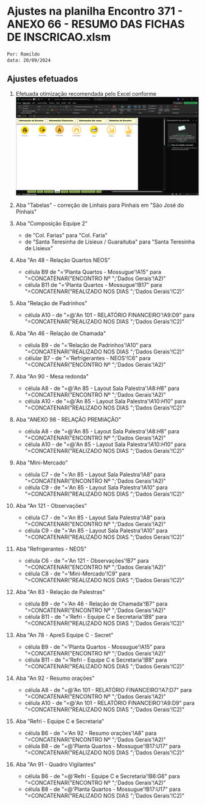 # Ajustes na planilha Encontro 371 - ANEXO 66 - RESUMO DAS FICHAS DE INSCRICAO.xlsm

```code
Por: Romildo
data: 20/09/2024 
```

## Ajustes efetuados

1. Efetuada otimização recomendada pelo Excel conforme 
![Print screen anexado](./imagens/Otimizacao-plan.png)

2. Aba "Tabelas" - correção de Linhais para Pinhais em "São José do Pinhais"

3. Aba "Composição Equipe 2" 
    - de "Col. Farias" para "Col. Faria"
    - de "Santa Teresinha de Lisieux / Guaraituba" para "Santa Teresinha de Lisieux"

4. Aba "An 48 - Relação Quartos NEOS"
    - célula B9 de "='Planta Quartos - Mossugue'!A15" para "=CONCATENAR("ENCONTRO Nº ";'Dados Gerais'!A2)"
    - célula B11 de "='Planta Quartos - Mossugue'!B17" para "=CONCATENAR("REALIZADO NOS DIAS ";'Dados Gerais'!C2)"

5. Aba "Relação de Padrinhos" 
    - célula A10 - de "=@'An 101 - RELATÓRIO FINANCEIRO'!A9:D9" para "=CONCATENAR("REALIZADO NOS DIAS ";'Dados Gerais'!C2)"

6. Aba "An 46 - Relação de Chamada" 
    - célula B9 - de "='Relação de Padrinhos'!A10" para "=CONCATENAR("REALIZADO NOS DIAS ";'Dados Gerais'!C2)"
    - célular B7 - de "='Refrigerantes - NEOS'!C6" para "=CONCATENAR("ENCONTRO Nº ";'Dados Gerais'!A2)"

7. Aba "An 90 - Mesa redonda"
    - célula A8 - de "=@'An 85 - Layout Sala Palestra'!$A$8:$H$8" para "=CONCATENAR("ENCONTRO Nº ";'Dados Gerais'!A2)"
    - célula A10 - de "=@'An 85 - Layout Sala Palestra'!$A$10:$H$10" para "=CONCATENAR("REALIZADO NOS DIAS ";'Dados Gerais'!C2)"

8. Aba "ANEXO 98 - RELAÇÃO PREMIAÇÃO"
    - célula A8 - de "=@'An 85 - Layout Sala Palestra'!$A$8:$H$8" para "=CONCATENAR("ENCONTRO Nº ";'Dados Gerais'!A2)"
    - célula A10 - de "=@'An 85 - Layout Sala Palestra'!$A$10:$H$10" para "=CONCATENAR("REALIZADO NOS DIAS ";'Dados Gerais'!C2)"

9. Aba "Mini-Mercado"
    - célula C7 - de "='An 85 - Layout Sala Palestra'!A8" para "=CONCATENAR("ENCONTRO Nº ";'Dados Gerais'!A2)"
    - célula C9 - de "='An 85 - Layout Sala Palestra'!A10" para "=CONCATENAR("REALIZADO NOS DIAS ";'Dados Gerais'!C2)"

10. Aba "An 121 - Observações"
    - célula C7 - de "='An 85 - Layout Sala Palestra'!A8" para "=CONCATENAR("ENCONTRO Nº ";'Dados Gerais'!A2)"
    - célula C9 - de "='An 85 - Layout Sala Palestra'!A10" para "=CONCATENAR("REALIZADO NOS DIAS ";'Dados Gerais'!C2)"

11. Aba "Refrigerantes - NEOS"
    - célula C6 - de "='An 121 - Observações'!B7" para "=CONCATENAR("ENCONTRO Nº ";'Dados Gerais'!A2)"
    - célula C8 - de "='Mini-Mercado'!C9" para "=CONCATENAR("REALIZADO NOS DIAS ";'Dados Gerais'!C2)"

12. Aba "An 83 - Relação de Palestras"
    - célula B9 - de "='An 46 - Relação de Chamada'!B7" para "=CONCATENAR("ENCONTRO Nº ";'Dados Gerais'!A2)"
    - célula B11 - de "='Refri - Equipe C e Secretaria'!$B$8" para "=CONCATENAR("REALIZADO NOS DIAS ";'Dados Gerais'!C2)"

13. Aba "An 78 - ApreS Equipe C - Secret"
    - célula B9 - de "='Planta Quartos - Mossugue'!A15" para "=CONCATENAR("ENCONTRO Nº ";'Dados Gerais'!A2)"
    - célula B11 - de "='Refri - Equipe C e Secretaria'!$B$8" para "=CONCATENAR("REALIZADO NOS DIAS ";'Dados Gerais'!C2)"

14. Aba "An 92 - Resumo orações"
    - célula A8 - de "=@'An 101 - RELATÓRIO FINANCEIRO'!A7:D7" para "=CONCATENAR("ENCONTRO Nº ";'Dados Gerais'!A2)"
    - célula A10 - de "=@'An 101 - RELATÓRIO FINANCEIRO'!A9:D9" para "=CONCATENAR("REALIZADO NOS DIAS ";'Dados Gerais'!C2)"

15. Aba "Refri - Equipe C e Secretaria"
    - célula B6 - de "='An 92 - Resumo orações'!A8" para "=CONCATENAR("ENCONTRO Nº ";'Dados Gerais'!A2)"
    - célula B8 - de "=@'Planta Quartos - Mossugue'!B17:U17" para "=CONCATENAR("REALIZADO NOS DIAS ";'Dados Gerais'!C2)"

16. Aba "An 91 - Quadro Vigilantes"
    - célula B6 - de "=@'Refri - Equipe C e Secretaria'!B6:G6" para "=CONCATENAR("ENCONTRO Nº ";'Dados Gerais'!A2)"
    - célula B8 - de "=@'Planta Quartos - Mossugue'!B17:U17" para "=CONCATENAR("REALIZADO NOS DIAS ";'Dados Gerais'!C2)"



